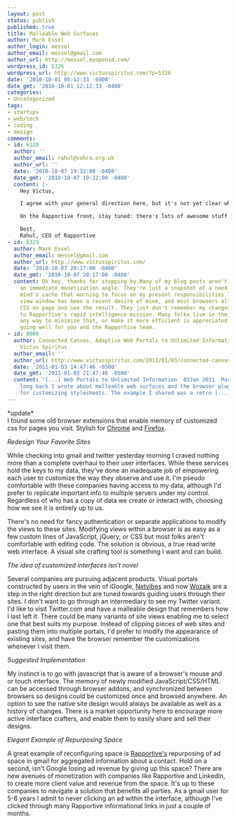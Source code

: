 ```yaml
---
layout: post
status: publish
published: true
title: Malleable Web Surfaces
author: Mark Essel
author_login: messel
author_email: messel@gmail.com
author_url: http://messel.myopenid.com/
wordpress_id: 5326
wordpress_url: http://www.victusspiritus.com/?p=5326
date: '2010-10-01 05:12:33 -0400'
date_gmt: '2010-10-01 12:12:33 -0400'
categories:
- Uncategorized
tags:
- startups
- web/tech
- coding
- design
comments:
- id: 6328
  author: ''
  author_email: rahul@vohra.org.uk
  author_url: ''
  date: '2010-10-07 19:32:00 -0400'
  date_gmt: '2010-10-07 19:32:00 -0400'
  content: |-
    Hey Victus,

    I agree with your general direction here, but it's not yet clear where the major opportunity lies.  Is it a new type of browser that really bends websites to its users' will?  I've often thought of this idea as "middleware for the web".

    On the Rapportive front, stay tuned: there's lots of awesome stuff coming :)

    Best,
    Rahul, CEO of Rapportive
- id: 6329
  author: Mark Essel
  author_email: messel@gmail.com
  author_url: http://www.victusspiritus.com/
  date: '2010-10-07 20:17:00 -0400'
  date_gmt: '2010-10-07 20:17:00 -0400'
  content: Oh hey, thanks for stopping by.Many of my blog posts aren't created with
    an immediate monetization angle. They're just a snapshot of a need as I dump my
    mind's cache that morning to focus on my present responsibilities.The personalized
    view window has been a recent desire of mine, and most browsers allow me to tweak
    CSS on page and see the result. They just don't remember my changes.Looking forward
    to Rapportive's rapid intelligence mission. Many folks live in their inboxes so
    any way to minimize that, or make it more efficient is appreciated. Hope all is
    going well for you and the Rapportive team.
- id: 8000
  author: Connected Canvas, Adaptive Web Portals to Unlimited Information &raquo;
    Victus Spiritus
  author_email: ''
  author_url: http://www.victusspiritus.com/2011/01/03/connected-canvas-adaptive-web-portals-to-unlimited-information/
  date: '2011-01-03 14:47:46 -0500'
  date_gmt: '2011-01-03 21:47:46 -0500'
  content: "[...] Web Portals to Unlimited Information  03Jan 2011  Mark Essel   TweetNot
    long back I wrote about malleable web surfaces and the browser plugin Stylish
    for customizing stylesheets. The example I shared was a retro [...]"
---
```

<p>*update*<br />
I found some old browser extensions that enable memory of customized css for pages you visit. Stylish for <a href="https://chrome.google.com/extensions/detail/fjnbnpbmkenffdnngjfgmeleoegfcffe">Chrome</a> and <a href="https://addons.mozilla.org/en-US/firefox/addon/2108/">Firefox</a>.</p>
<p><I>Redesign Your Favorite Sites</i></p>
<p>While checking into gmail and twitter yesterday morning I craved nothing more than a complete overhaul to their user interfaces. While these services hold the keys to my data, they've done an inadequate job of empowering each user to customize the way they observe and use it. I'm pseudo comfortable with these companies having access to my data, although I'd prefer to replicate important info to multiple servers under my control. Regardless of who has a copy of data we create or interact with, choosing how we see it is entirely up to us.</p>
<p>There's no need for fancy authentication or separate applications to modify the views to these sites. Modifying views within a browser is as easy as a few custom lines of JavaScript, jQuery, or CSS but most folks aren't comfortable with editing code. The solution is obvious, a true read write web interface. A visual site crafting tool is something I want and can build.</p>
<p><i>The idea of customized interfaces isn't novel</I></p>
<p>Several companies are pursuing adjacent products. Visual portals constructed by users in the vein of iGoogle, <a href="http://netvibes.com">Netvibes</a> and now <a href="http://www.wozaik.com/welcome">Wozaik</a> are a step in the right direction but are tuned towards guiding users through their sites. I don't want to go through an intermediary to see my Twitter variant. I'd like to visit Twitter.com and have a malleable design that remembers how I last left it. There could be many variants of site views enabling me to select one that best suits my purpose. Instead of clipping pieces of web sites and pasting them into multiple portals, I'd prefer to modify the appearance of existing sites, and have the browser remember the customizations whenever I visit them. </p>
<p><I>Suggested Implementation</i></p>
<p>My instinct is to go with javascript that is aware of a browser's mouse and or touch interface. The memory of newly modified JavaScript/CSS/HTML can be accessed through browser addons, and synchronized between browsers so designs could be customized once and browsed anywhere. An option to see the native site design would always be available as well as a history of changes. There is a market opportunity here to encourage more active interface crafters, and enable them to easily share and sell their designs.</p>
<p><I>Elegant Example of Repurposing Space</I></p>
<p>A great example of reconfiguring space is <a href="http://www.rapportive.com">Rapportive's</a> repurposing of ad space in gmail for aggregated information about a contact. Hold on a second, isn't Google losing ad revenue by giving up this space? There are new avenues of monetization with companies like Rapportive and LinkedIn, to create more client value and revenue from the space. It's up to these companies to navigate a solution that benefits all parties. As a gmail user for 5-6 years I admit to never clicking an ad within the interface, although I've clicked through many Rapportive informational links in just a couple of months.<br />
 </p>
